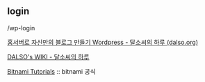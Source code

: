 ## login
/wp-login


[홈서버로 자신만의 블로그 만들기 Wordpress - 달소씨의 하루 (dalso.org)](https://blog.dalso.org/article/%ed%99%88%ec%84%9c%eb%b2%84%eb%a1%9c-%ec%9e%90%ec%8b%a0%eb%a7%8c%ec%9d%98-%eb%b8%94%eb%a1%9c%ea%b7%b8-%eb%a7%8c%eb%93%a4%ea%b8%b0-wordpress)

[DALSO's WIKI - 달소씨의 하루](https://blog.dalso.org/)

[Bitnami Tutorials](https://docs.bitnami.com/tutorials/) :: bitnami 공식

